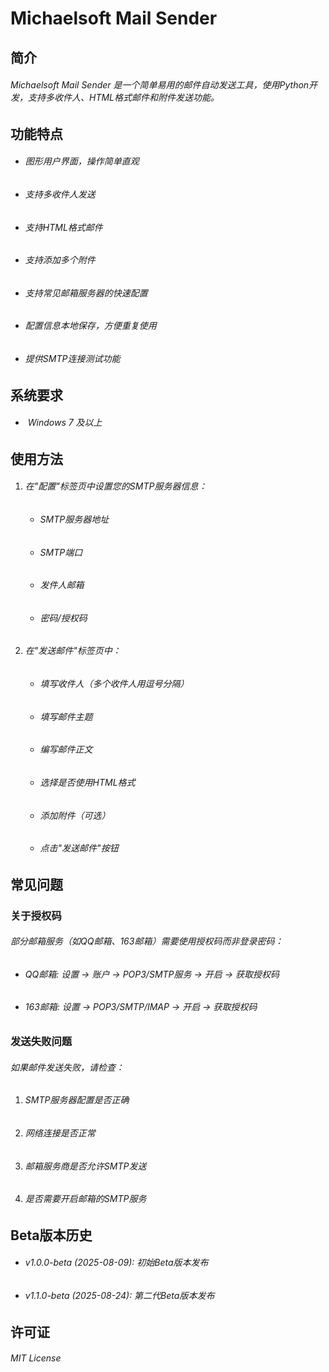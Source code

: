 # Michaelsoft Mail Sender

## 简介

###### Michaelsoft Mail Sender 是一个简单易用的邮件自动发送工具，使用Python开发，支持多收件人、HTML格式邮件和附件发送功能。

## 功能特点

* ###### 图形用户界面，操作简单直观
* ###### 支持多收件人发送
* ###### 支持HTML格式邮件
* ###### 支持添加多个附件
* ###### 支持常见邮箱服务器的快速配置
* ###### 配置信息本地保存，方便重复使用
* ###### 提供SMTP连接测试功能

## 系统要求

* ###### &nbsp;Windows 7 及以上

## 使用方法

1. ###### 在"配置"标签页中设置您的SMTP服务器信息：

   * ###### SMTP服务器地址
   * ###### SMTP端口
   * ###### 发件人邮箱
   * ###### 密码/授权码

2. ###### 在"发送邮件"标签页中：

   * ###### 填写收件人（多个收件人用逗号分隔）
   * ###### 填写邮件主题
   * ###### 编写邮件正文
   * ###### 选择是否使用HTML格式
   * ###### 添加附件（可选）
   * ###### 点击"发送邮件"按钮

## 常见问题

### 关于授权码

###### 部分邮箱服务（如QQ邮箱、163邮箱）需要使用授权码而非登录密码：

* ###### QQ邮箱: 设置 -> 账户 -> POP3/SMTP服务 -> 开启 -> 获取授权码
* ###### 163邮箱: 设置 -> POP3/SMTP/IMAP -> 开启 -> 获取授权码

### 发送失败问题

###### 如果邮件发送失败，请检查：

1. ###### SMTP服务器配置是否正确
2. ###### 网络连接是否正常
3. ###### 邮箱服务商是否允许SMTP发送
4. ###### 是否需要开启邮箱的SMTP服务

## Beta版本历史

* ###### v1.0.0-beta (2025-08-09): 初始Beta版本发布
* ###### v1.1.0-beta (2025-08-24): 第二代Beta版本发布

## 许可证

###### MIT License
